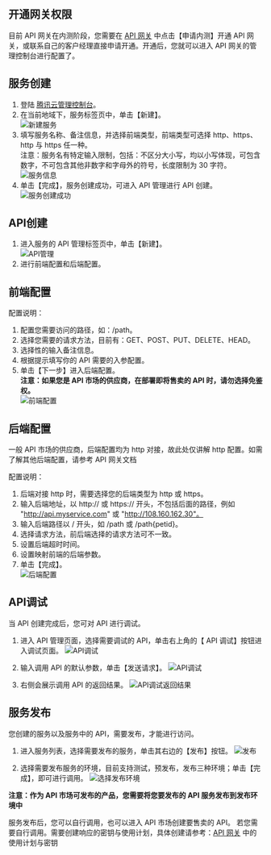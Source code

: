 ## 开通网关权限
目前 API 网关在内测阶段，您需要在 [API 网关](https://cloud.tencent.com/product/apigateway) 中点击【申请内测】开通 API 网关，或联系自己的客户经理直接申请开通。开通后，您就可以进入 API 网关的管理控制台进行配置了。

## 服务创建
1. 登陆 [腾讯云管理控制台](https://console.cloud.tencent.com/apigateway)。     
2. 在当前地域下，服务标签页中，单击【新建】。    
![新建服务](https://i.imgur.com/DsnOFaH.png)   
3. 填写服务名称、备注信息，并选择前端类型，前端类型可选择 http、https、http 与 https 任一种。   
注意：服务名有特定输入限制，包括：不区分大小写，均以小写体现，可包含数字，不可包含其他非数字和字母外的符号，长度限制为 30 字符。    
![服务信息](https://i.imgur.com/lG0WNAh.png)      
4. 单击【完成】，服务创建成功，可进入 API 管理进行 API 创建。    
![服务创建成功](https://i.imgur.com/pLKCOm4.png)     


## API创建
1. 进入服务的 API 管理标签页中，单击【新建】。  
![API管理](https://mc.qcloudimg.com/static/img/56bce6c0f4aba860ec59b7f2717f4add/2017-12-07_111034.png)   
2. 进行前端配置和后端配置。   

## 前端配置   
配置说明：   
1. 配置您需要访问的路径，如：/path。   
2. 选择您需要的请求方法，目前有：GET、POST、PUT、DELETE、HEAD。   
3. 选择性的输入备注信息。   
4. 根据提示填写你的 API 需要的入参配置。   
5. 单击【下一步】进入后端配置。   
**注意：如果您是 API 市场的供应商，在部署即将售卖的 API 时，请勿选择免鉴权。**    
![前端配置](https://mc.qcloudimg.com/static/img/ba08243de0d7555952116c0699ce29a2/2017-12-07_111326.png)



## 后端配置
一般 API 市场的供应商，后端配置均为 http 对接，故此处仅讲解 http 配置。如需了解其他后端配置，请参考 API 网关文档

配置说明：   
1. 后端对接 http 时，需要选择您的后端类型为 http 或 https。    
2. 输入后端地址，以 http:// 或 https:// 开头，不包括后面的路径，例如 "http://api.myservice.com" 或 "http://108.160.162.30"。    
3. 输入后端路径以 / 开头，如 /path 或 /path{petid}。   
4. 选择请求方法，前后端选择的请求方法可不一致。   
5. 设置后端超时时间。   
6. 设置映射前端的后端参数。   
7. 单击【完成】。   
![后端配置](https://mc.qcloudimg.com/static/img/a847cc675cdedc33c31c0782c37bab8e/2017-12-07_112422.png)

## API调试
当 API 创建完成后，您可对 API 进行调试。

1. 进入 API 管理页面，选择需要调试的 API，单击右上角的【 API 调试】按钮进入调试页面。
![API调试](https://i.imgur.com/G6nTTsP.png)

2. 输入调用 API 的默认参数，单击【发送请求】。
![API调试](https://i.imgur.com/quIudJS.png)

3. 右侧会展示调用 API 的返回结果。
![API调试返回结果](https://i.imgur.com/JRSy6my.png)

## 服务发布
您创建的服务以及服务中的 API，需要发布，才能进行访问。

1. 进入服务列表，选择需要发布的服务，单击其右边的【发布】按钮。
![发布](https://i.imgur.com/u2b5FBa.png)

2. 选择需要发布服务的环境，目前支持测试，预发布，发布三种环境；单击【完成】，即可进行调用。
![选择发布环境](https://i.imgur.com/HO62H0y.png)

**注意：作为 API 市场可发布的产品，您需要将您要发布的 API 服务发布到发布环境中**

服务发布后，您可以自行调用，也可以进入 API 市场创建要售卖的 API。
若您需要自行调用。需要创建响应的密钥与使用计划，具体创建请参考：[API 网关](https://cloud.tencent.com/document/product/628)  中的使用计划与密钥


